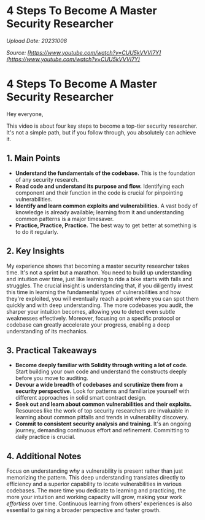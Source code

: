 # 4 Steps To Become A Master Security Researcher

*Upload Date: 20231008*

*Source: [https://www.youtube.com/watch?v=CUU5kVVVl7Y](https://www.youtube.com/watch?v=CUU5kVVVl7Y)*

# 4 Steps To Become A Master Security Researcher

Hey everyone,

This video is about four key steps to become a top-tier security researcher.  It's not a simple path, but if you follow through, you absolutely can achieve it.


## 1. Main Points

*   **Understand the fundamentals of the codebase.** This is the foundation of any security research.
*   **Read code and understand its purpose and flow.** Identifying each component and their function in the code is crucial for pinpointing vulnerabilities.
*   **Identify and learn common exploits and vulnerabilities.**  A vast body of knowledge is already available; learning from it and understanding common patterns is a major timesaver.
*   **Practice, Practice, Practice.** The best way to get better at something is to do it regularly.

## 2. Key Insights

My experience shows that becoming a master security researcher takes time.  It's not a sprint but a marathon.  You need to build up understanding and intuition over time, just like learning to ride a bike starts with falls and struggles.  The crucial insight is understanding that, if you diligently invest this time in learning the fundamental types of vulnerabilities and how they're exploited, you will eventually reach a point where you can spot them quickly and with deep understanding. The more codebases you audit, the sharper your intuition becomes, allowing you to detect even subtle weaknesses effectively.  Moreover, focusing on a specific protocol or codebase can greatly accelerate your progress, enabling a deep understanding of its mechanics.


## 3. Practical Takeaways

*   **Become deeply familiar with Solidity through writing a lot of code.**  Start building your own code and understand the constructs deeply before you move to auditing.
*   **Devour a wide breadth of codebases and scrutinize them from a security perspective.**  Look for patterns and familiarize yourself with different approaches in solid smart contract design.
*   **Seek out and learn about common vulnerabilities and their exploits.** Resources like the work of top security researchers are invaluable in learning about common pitfalls and trends in vulnerability discovery.
*   **Commit to consistent security analysis and training.** It's an ongoing journey, demanding continuous effort and refinement.  Committing to daily practice is crucial.

## 4. Additional Notes

Focus on understanding *why* a vulnerability is present rather than just memorizing the pattern. This deep understanding translates directly to efficiency and a superior capability to locate vulnerabilities in various codebases.  The more time you dedicate to learning and practicing, the more your intuition and working capacity will grow, making your work *effortless* over time. Continuous learning from others' experiences is also essential to gaining a broader perspective and faster growth.